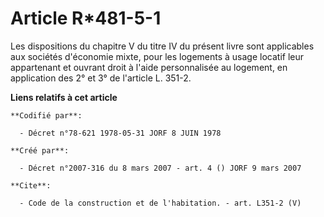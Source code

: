 # Article R*481-5-1

Les dispositions du chapitre V du titre IV du présent livre sont applicables aux sociétés d'économie mixte, pour les
logements à usage locatif leur appartenant et ouvrant droit à l'aide personnalisée au logement, en application des 2° et 3°
de l'article L. 351-2.

**Liens relatifs à cet article**

	**Codifié par**:

	  - Décret n°78-621 1978-05-31 JORF 8 JUIN 1978

	**Créé par**:

	  - Décret n°2007-316 du 8 mars 2007 - art. 4 () JORF 9 mars 2007

	**Cite**:

	  - Code de la construction et de l'habitation. - art. L351-2 (V)
